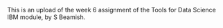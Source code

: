 This is an upload of the week 6 assignment of the Tools for Data Science IBM module, by S Beamish. 
